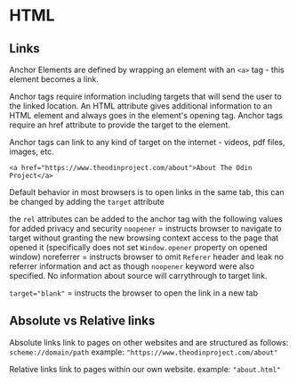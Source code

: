 # HTML

## Links

Anchor Elements are defined by wrapping an element with an `<a>` tag - this element becomes a link.

Anchor tags require information including targets that will send the user to the linked location. An HTML attribute gives additional information to an HTML element and always goes in the element's opening tag. Anchor tags require an href attribute to provide the target to the element.

Anchor tags can link to any kind of target on the internet - videos, pdf files, images, etc.

`<a href="https://www.theodinproject.com/about">About The Odin Project</a>`

Default behavior in most browsers is to open links in the same tab, this can be changed by adding the `target` attribute

the `rel` attributes can be added to the anchor tag with the following values for added privacy and security
`noopener` = instructs browser to navigate to target without granting the new browsing context access to the page that opened it (specifically does not set `Window.opener` property on opened window)
noreferrer = instructs browser to omit `Referer` header and leak no referrer information and act as though `noopener` keyword were also specified. No information about source will carrythrough to target link.

`target="blank"` = instructs the browser to open the link in a new tab

## Absolute vs Relative links

Absolute links link to pages on other websites and are structured as follows:
`scheme://domain/path`
example: `"https://www.theodinproject.com/about"`

Relative links link to pages within our own website.
example: `"about.html"`

